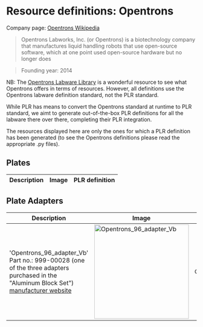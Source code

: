 # Resource definitions: Opentrons

Company page: [Opentrons Wikipedia](https://en.wikipedia.org/wiki/Opentrons)

> Opentrons Labworks, Inc. (or Opentrons) is a biotechnology company that manufactures liquid handling robots that use open-source software, which at one point used open-source hardware but no longer does

> Founding year: 2014

NB: The [Opentrons Labware Library](https://labware.opentrons.com/) is a wonderful resource to see what Opentrons offers in terms of resources.
However, all definitions use the Opentrons labware definition standard, not the PLR standard.

While PLR has means to convert the Opentrons standard at runtime to PLR standard, we aimt to generate out-of-the-box PLR definitions for all the labware there over there, completing their PLR integration.

The resources displayed here are only the ones for which a PLR definition has been generated (to see the Opentrons definitions please read the appropriate .py files).


## Plates

| Description               | Image              | PLR definition |
|--------------------|--------------------|--------------------|



## Plate Adapters

| Description               | Image              | PLR definition |
|--------------------|--------------------|--------------------|
| 'Opentrons_96_adapter_Vb'<br>Part no.: 999-00028 (one of the three adapters purchased in the "Aluminum Block Set")<br>[manufacturer website](https://opentrons.com/products/aluminum-block-set) | <img src="imgs/Opentrons_96_adapter_Vb.jp" alt="Opentrons_96_adapter_Vb" width="250"/> | `Opentrons_96_adapter_Vb` |
